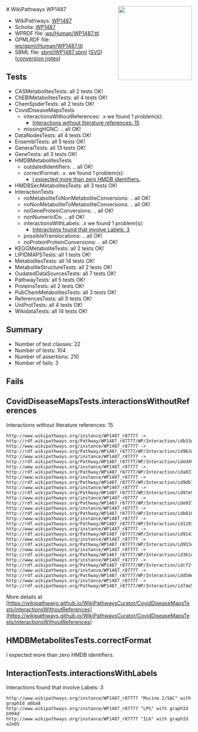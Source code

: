 <img style="float: right; width: 200px" src="../logo.png" />
# WikiPathways WP1487

* WikiPathways: [WP1487](https://identifiers.org/wikipathways:WP1487)
* Scholia: [WP1487](https://scholia.toolforge.org/wikipathways/WP1487)
* WPRDF file: [wp/Human/WP1487.ttl](../wp/Human/WP1487.ttl)
* GPMLRDF file: [wp/gpml/Human/WP1487.ttl](../wp/gpml/Human/WP1487.ttl)
* SBML file: [sbml/WP1487.sbml](../sbml/WP1487.sbml) ([SVG](../sbml/WP1487.svg)) ([conversion notes](../sbml/WP1487.txt))

## Tests
* CASMetabolitesTests: all 2 tests OK!
* ChEBIMetabolitesTests: all 4 tests OK!
* ChemSpiderTests: all 2 tests OK!
* CovidDiseaseMapsTests
    * interactionsWithoutReferences: .x we found 1 problem(s):
        * [Interactions without literature references: 15](#9701cce6)
    * missingHGNC: .. all OK!
* DataNodesTests: all 4 tests OK!
* EnsemblTests: all 5 tests OK!
* GeneralTests: all 13 tests OK!
* GeneTests: all 3 tests OK!
* HMDBMetabolitesTests
    * outdatedIdentifiers: .. all OK!
    * correctFormat: .x. we found 1 problem(s):
        * [I expected more than zero HMDB identifiers.](#ad154c1e)
* HMDBSecMetabolitesTests: all 3 tests OK!
* InteractionTests
    * noMetaboliteToNonMetaboliteConversions: .. all OK!
    * noNonMetaboliteToMetaboliteConversions: .. all OK!
    * noGeneProteinConversions: .. all OK!
    * nonNumericIDs: .. all OK!
    * interactionsWithLabels: .x we found 1 problem(s):
        * [Interactions found that involve Labels: 3](#630d267a)
    * possibleTranslocations: .. all OK!
    * noProteinProteinConversions: .. all OK!
* KEGGMetaboliteTests: all 2 tests OK!
* LIPIDMAPSTests: all 1 tests OK!
* MetabolitesTests: all 14 tests OK!
* MetaboliteStructureTests: all 2 tests OK!
* OudatedDataSourcesTests: all 7 tests OK!
* PathwayTests: all 5 tests OK!
* ProteinsTests: all 2 tests OK!
* PubChemMetabolitesTests: all 3 tests OK!
* ReferencesTests: all 3 tests OK!
* UniProtTests: all 4 tests OK!
* WikidataTests: all 14 tests OK!


## Summary

* Number of test classes: 22
* Number of tests: 104
* Number of assertions: 210
* Number of fails: 3

## Fails

<a name="9701cce6" />

## CovidDiseaseMapsTests.interactionsWithoutReferences

Interactions without literature references: 15
```
http://www.wikipathways.org/instance/WP1487_r87777 -> http://rdf.wikipathways.org/Pathway/WP1487_r87777/WP/Interaction/idb33d7e12
http://www.wikipathways.org/instance/WP1487_r87777 -> http://rdf.wikipathways.org/Pathway/WP1487_r87777/WP/Interaction/id963de13b
http://www.wikipathways.org/instance/WP1487_r87777 -> http://rdf.wikipathways.org/Pathway/WP1487_r87777/WP/Interaction/ided499f97
http://www.wikipathways.org/instance/WP1487_r87777 -> http://rdf.wikipathways.org/Pathway/WP1487_r87777/WP/Interaction/ida831e450
http://www.wikipathways.org/instance/WP1487_r87777 -> http://rdf.wikipathways.org/Pathway/WP1487_r87777/WP/Interaction/id9db7e5d8
http://www.wikipathways.org/instance/WP1487_r87777 -> http://rdf.wikipathways.org/Pathway/WP1487_r87777/WP/Interaction/id97e9f09a
http://www.wikipathways.org/instance/WP1487_r87777 -> http://rdf.wikipathways.org/Pathway/WP1487_r87777/WP/Interaction/ide937595
http://www.wikipathways.org/instance/WP1487_r87777 -> http://rdf.wikipathways.org/Pathway/WP1487_r87777/WP/Interaction/idb810d27f
http://www.wikipathways.org/instance/WP1487_r87777 -> http://rdf.wikipathways.org/Pathway/WP1487_r87777/WP/Interaction/id11934ce3
http://www.wikipathways.org/instance/WP1487_r87777 -> http://rdf.wikipathways.org/Pathway/WP1487_r87777/WP/Interaction/id9143d1b3
http://www.wikipathways.org/instance/WP1487_r87777 -> http://rdf.wikipathways.org/Pathway/WP1487_r87777/WP/Interaction/id933c9d41
http://www.wikipathways.org/instance/WP1487_r87777 -> http://rdf.wikipathways.org/Pathway/WP1487_r87777/WP/Interaction/id361c3029
http://www.wikipathways.org/instance/WP1487_r87777 -> http://rdf.wikipathways.org/Pathway/WP1487_r87777/WP/Interaction/idcf2ff069
http://www.wikipathways.org/instance/WP1487_r87777 -> http://rdf.wikipathways.org/Pathway/WP1487_r87777/WP/Interaction/idd50e8c71
http://www.wikipathways.org/instance/WP1487_r87777 -> http://rdf.wikipathways.org/Pathway/WP1487_r87777/WP/Interaction/id74e5e171
```

More details at [https://wikipathways.github.io/WikiPathwaysCurator/CovidDiseaseMapsTests/interactionsWithoutReferences](https://wikipathways.github.io/WikiPathwaysCurator/CovidDiseaseMapsTests/interactionsWithoutReferences)

<a name="ad154c1e" />

## HMDBMetabolitesTests.correctFormat

I expected more than zero HMDB identifiers.
<a name="630d267a" />

## InteractionTests.interactionsWithLabels

Interactions found that involve Labels: 3
```
http://www.wikipathways.org/instance/WP1487_r87777 "Mucine 2/5AC" with graphId a6ba8
http://www.wikipathways.org/instance/WP1487_r87777 "LPS" with graphId b994d
http://www.wikipathways.org/instance/WP1487_r87777 "IL6" with graphId a2e05
```

